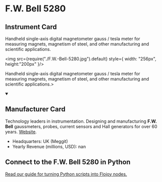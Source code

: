 
# F.W. Bell 5280

## Instrument Card

<div className="flex">

<div>

Handheld single-axis digital magnetometer gauss / tesla meter for measuring magnets, magnetism of steel, and other manufacturing and scientific applications.

</div>

<img src={require("./F.W.-Bell-5280.jpg").default} style={ width: "256px", height:"200px" }/>

</div>

Handheld single-axis digital magnetometer gauss / tesla meter for measuring magnets, magnetism of steel, and other manufacturing and scientific applications.>

<details open>
<summary><h2>Manufacturer Card</h2></summary>

Technology leaders in instrumentation. Designing and manufacturing **F.W. Bell** gaussmeters, probes, current sensors and Hall generators for over 60 years. <a href="https://fwbell.com/">Website</a>.

<ul>
  <li>Headquarters: UK (Meggit)</li>
  <li>Yearly Revenue (millions, USD): nan</li>
</ul>
</details>

## Connect to the F.W. Bell 5280 in Python

[Read our guide for turning Python scripts into Flojoy nodes.](https://docs.flojoy.ai/custom-nodes/creating-custom-node/)


